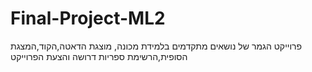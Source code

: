 # Final-Project-ML2
פרוייקט הגמר של נושאים מתקדמים בלמידת מכונה, מוצגת הדאטה,הקוד,המצגת הסופית,הרשימת ספריות דרושה והצעת הפרוייקט
